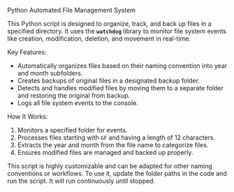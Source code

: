 Python Automated File Management System

This Python script is designed to organize, track, and back up files in a specified directory. It uses the **`watchdog`** library to monitor file system events like creation, modification, deletion, and movement in real-time.

Key Features:
- Automatically organizes files based on their naming convention into year and month subfolders.
- Creates backups of original files in a designated backup folder.
- Detects and handles modified files by moving them to a separate folder and restoring the original from backup.
- Logs all file system events to the console.

How It Works:
1. Monitors a specified folder for events.
2. Processes files starting with `GF` and having a length of 12 characters.
3. Extracts the year and month from the file name to categorize files.
4. Ensures modified files are managed and backed up properly.

This script is highly customizable and can be adapted for other naming conventions or workflows. To use it, update the folder paths in the code and run the script. It will run continuously until stopped.

